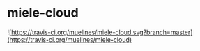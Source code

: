 # miele-cloud
![https://travis-ci.org/muellnes/miele-cloud.svg?branch=master](https://travis-ci.org/muellnes/miele-cloud)
